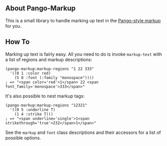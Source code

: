 ## About Pango-Markup
This is a small library to handle marking up text in the [Pango-style markup](https://developer.gnome.org/pango/stable/pango-Markup.html) for you.

## How To
Marking up text is fairly easy. All you need to do is invoke `markup-text` with a list of regions and markup descriptions:

    (pango-markup:markup-regions "1 22 333"
      '((0 1 :color red)
        (5 8 :font (:family "monospace"))))
    ; => "<span color='red'>1</span> 22 <span font_family='monospace'>333</span>"

It's also possible to nest markup tags:

    (pango-markup:markup-regions "12321"
      '((0 5 :underline T)
        (1 4 :strike T)))
    ; => "<span underline='single'>1<span strikethrough='true'>232</span>1</span>"

See the `markup` and `font` class descriptions and their accessors for a list of possible options.
